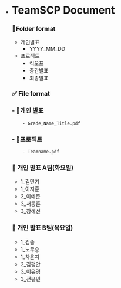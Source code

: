 - # TeamSCP Document


  ### 📁Folder format

  - 개인발표
      - YYYY_MM_DD
  - 프로젝트
      - 킥오프
      - 중간발표
      - 최종발표

  ### ✅ File format

  ### - 📕개인 발표
          - Grade_Name_Title.pdf 

  ### - 📕프로젝트
          - Teamname.pdf

  ### 📕 개인 발표 A팀(화요일)
  - 1_김민기
  - 1_이지훈
  - 2_이예준
  - 3_서동훈
  - 3_장혜선

  ### 📕 개인 발표 B팀(목요일)
  - 1_김솔
  - 1_노무승
  - 1_차윤지
  - 2_김평안
  - 3_이유경
  - 3_전유민

